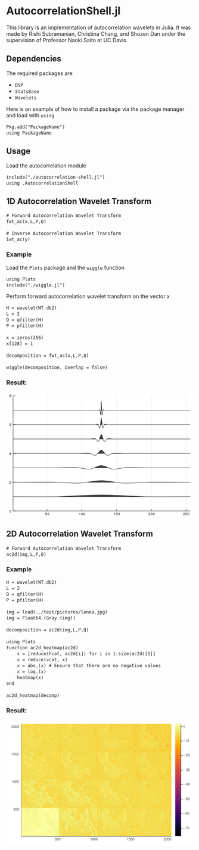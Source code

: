 # AutocorrelationShell.jl

This library is an implementation of autocorrelation wavelets in Julia. It was
made by Rishi Subramanian, Christina Chang, and Shozen Dan under the supervision of Professor Naoki Saito at UC Davis.

## Dependencies
The required packages are
+ `DSP`
+ `StatsBase`
+ `Wavelets`

Here is an example of how to install a package via the package manager and load with `using`
```{julia}
Pkg.add("PackageName")
using PackageName
```

## Usage
Load the autocorrelation module
```{julia}
include("./autocorrelation-shell.jl")
using .AutocorrelationShell
```

## 1D Autocorrelation Wavelet Transform
```{julia}
# Forward Autocorrelation Wavelet Transform
fwt_ac(x,L,P,Q)

# Inverse Autocorrelation Wavelet Transform
iwt_ac(y)
```

### Example
Load the `Plots` package and the `wiggle` function
```{julia}
using Plots
include("./wiggle.jl")
```

Perform forward autocorrelation wavelet transform on the vector x
```{julia}
H = wavelet(WT.db2)
L = 2
Q = qfilter(H)
P = pfilter(H)

x = zeros(256)
x[128] = 1

decomposition = fwt_ac(x,L,P,Q)

wiggle(decomposition, Overlap = false)
```

### Result:

![Result](Presentation/auto_decomposition.png)

## 2D Autocorrelation Wavelet Transform
```{julia}
# Forward Autocorrelation Wavelet Transform
ac2d(img,L,P,Q)
```
### Example
```{julia}
H = wavelet(WT.db2)
L = 2
Q = qfilter(H)
P = pfilter(H)

img = load(../test/pictures/lenna.jpg)
img = Float64.(Gray.(img))

decomposition = ac2d(img,L,P,Q)

using Plots
function ac2d_heatmap(ac2d)
    x = [reduce(hcat, ac2d[i]) for i in 1:size(ac2d)[1]]
    x = reduce(vcat, x)
    x = abs.(x) # Ensure that there are no negative values
    x = log.(x)
    heatmap(x)
end

ac2d_heatmap(decomp)
```

### Result:
![Result](Presentation/lenna_ac2d_heatmap.png)

